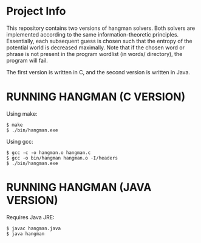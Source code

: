 # Project Info
This repository contains two versions of hangman solvers. Both solvers are implemented according to the same information-theoretic principles. Essentially, each subsequent guess is chosen such that the entropy of the potential world is decreased maximally. Note that if the chosen word or phrase is not present in the program wordlist (in words/ directory), the program will fail.

The first version is written in C, and the second version is written in Java.


# RUNNING HANGMAN (C VERSION)

Using make:
```
$ make
$ ./bin/hangman.exe
```

Using gcc:
```
$ gcc -c -o hangman.o hangman.c
$ gcc -o bin/hangman hangman.o -I/headers
$ ./bin/hangman.exe
```

# RUNNING HANGMAN (JAVA VERSION)

Requires Java JRE:
```
$ javac hangman.java
$ java hangman
```